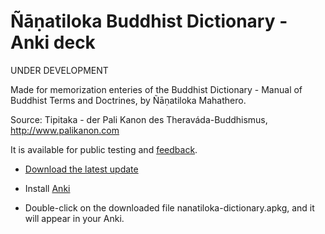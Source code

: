 # Ñāṇatiloka Buddhist Dictionary - Anki deck

UNDER DEVELOPMENT

Made for memorization enteries of the Buddhist Dictionary - Manual of Buddhist Terms and Doctrines, 
by Ñāṇatiloka Mahathero.

Source: Tipitaka - der Pali Kanon des Theraváda-Buddhismus, http://www.palikanon.com

It is available for public testing and [feedback](https://docs.google.com/forms/d/e/1FAIpQLSeA7LgF9KnCGWw1_HysqKpgD4eg4Hjo3ZFG7GcL53nsIETDCw/viewform).

- [Download the latest update](https://github.com/sasanarakkha/study-tools/releases/latest/download/nanatiloka-dictionary.apkg)

- Install [Anki](https://apps.ankiweb.net/)

- Double-click on the downloaded file nanatiloka-dictionary.apkg, and it will appear in your Anki.